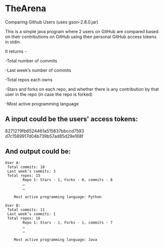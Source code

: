# TheArena
Comparing Github Users 
(uses gson-2.8.0.jar)


This is a simple java program where 2 users on GitHub are compared based on their contributions on GitHub using their personal GitHub access tokens in stdin.

It returns -

 -Total number of commits
 
 -Last week’s number of commits
 
 -Total repos each owns
  
 -Stars and forks on each repo, and whether there is any contribution by that user in the repo (in case the repo is forked)
 
 -Most active programming language

A input could be the users' access tokens:
-------------

8271279fb6524461a515837bbccd7593 d7c1589917d04b739b57ad85d29e168f

And output could be:
-------------
	User A:
	 Total commits: 10
	 Last week’s commits: 3
	 Total repos: 15
			Repo 1: Stars - 1, Forks - 0, commits - 8
			…
			…

		Most active programming language: Python
    
	User B:
	 Total commits: 11
	 Last week’s commits: 1
	 Total repos: 16
			Repo 1: Stars - 1, Forks - 1, commits - 7
			…
			…

		Most active programming language: Java
    
